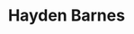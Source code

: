 ---
avatar: /images/people/haydenbarnes.jpg
avatar_small: /images/people/haydenbarnes_small.jpg
bio: Developer Advocate for Ubuntu on WSL and Hyper-V at Canonical. Microsoft guy
  at a Linux company. Started Pengwin. Former attorney. chown $(id -u -n) $opinions
homepage: https://boxofcables.dev/
instagram: null
linkedin: https://www.linkedin.com/in/thbarnes
title: Hayden Barnes
twitter: https://twitter.com/unixterminal
type: guest
username: haydenbarnes
youtube: null
---